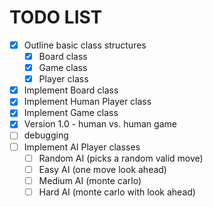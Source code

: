 # TODO LIST

- [X] Outline basic class structures
  - [X] Board class
  - [X] Game class
  - [X] Player class
- [X] Implement Board class
- [X] Implement Human Player class
- [X] Implement Game class
- [X] Version 1.0 - human vs. human game
- [ ] debugging
- [ ] Implement AI Player classes
  - [ ] Random AI (picks a random valid move)
  - [ ] Easy AI (one move look ahead)
  - [ ] Medium AI (monte carlo)
  - [ ] Hard AI (monte carlo with look ahead)
